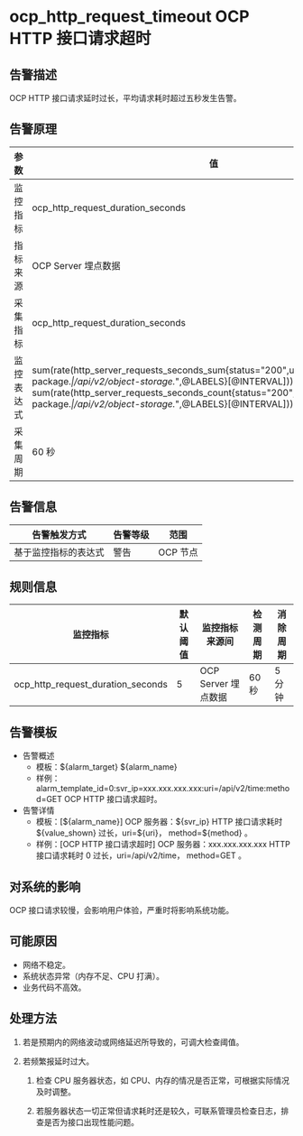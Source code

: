 # ocp_http_request_timeout OCP HTTP 接口请求超时

## 告警描述

OCP HTTP 接口请求延时过长，平均请求耗时超过五秒发生告警。

## 告警原理

|参数|值|
|------|------|
|监控指标|ocp_http_request_duration_seconds|
|指标来源|OCP Server 埋点数据|
|采集指标|ocp_http_request_duration_seconds|
|监控表达式|sum(rate(http_server_requests_seconds_sum{status="200",uri!~"/api/v2/software-package.*\|/api/v2/object-storage.*",@LABELS}[@INTERVAL])) by (@GBLABELS) / sum(rate(http_server_requests_seconds_count{status="200",uri!~"/api/v2/software-package.*\|/api/v2/object-storage.*",@LABELS}[@INTERVAL])) by (@GBLABELS)\|
|采集周期|60 秒|

## 告警信息

|告警触发方式|告警等级|范围|
|------|------|----|
|基于监控指标的表达式|警告|OCP 节点|

## 规则信息

|监控指标|默认阈值|监控指标来源间|检测周期|消除周期|
|-----|-----|-----|-----|-----|
|ocp_http_request_duration_seconds|5|OCP Server 埋点数据|60 秒|5 分钟|

## 告警模板

* 告警概述
  * 模板：\${alarm_target} \${alarm_name}
  * 样例：alarm_template_id=0:svr_ip=xxx.xxx.xxx.xxx:uri=/api/v2/time:method=GET OCP HTTP 接口请求超时。
* 告警详情
  * 模板：[\${alarm_name}] OCP 服务器：\${svr_ip} HTTP 接口请求耗时 \${value_shown} 过长，uri=\${uri}， method=\${method} 。
  * 样例：[OCP HTTP 接口请求超时] OCP 服务器：xxx.xxx.xxx.xxx HTTP 接口请求耗时 0 过长，uri=/api/v2/time， method=GET 。

## 对系统的影响

OCP 接口请求较慢，会影响用户体验，严重时将影响系统功能。

## 可能原因

* 网络不稳定。
* 系统状态异常（内存不足、CPU 打满）。
* 业务代码不高效。

## 处理方法

1. 若是预期内的网络波动或网络延迟所导致的，可调大检查阈值。

2. 若频繁报延时过大。

      1. 检查 CPU 服务器状态，如 CPU、内存的情况是否正常，可根据实际情况及时调整。

      2. 若服务器状态一切正常但请求耗时还是较久，可联系管理员检查日志，排查是否为接口出现性能问题。
